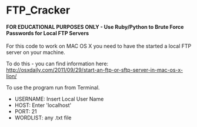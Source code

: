 # FTP_Cracker
#### FOR EDUCATIONAL PURPOSES ONLY - Use Ruby/Python to Brute Force Passwords for Local FTP Servers

For this code to work on MAC OS X you need to have the started a local FTP server on your machine. 

To do this - you can find information here: http://osxdaily.com/2011/09/29/start-an-ftp-or-sftp-server-in-mac-os-x-lion/

To use the program run from Terminal. 

* USERNAME: Insert Local User Name
* HOST: Enter 'localhost'
* PORT: 21
* WORDLIST: any .txt file 

